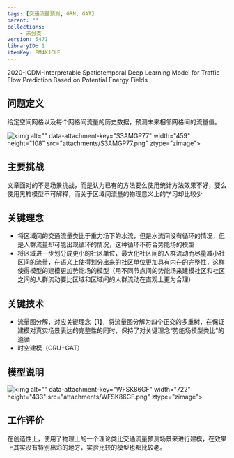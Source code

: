 ```yaml
---
tags: [交通流量预测, GRN, GAT]
parent: ""
collections:
    - 未分类
version: 5471
libraryID: 1
itemKey: BM4XJCLE
---
```

2020-ICDM-Interpretable Spatiotemporal Deep Learning Model for Traffic Flow Prediction Based on Potential Energy Fields

## 问题定义

给定空间网格以及每个网格间流量的历史数据，预测未来相邻网格间的流量值。

![\<img alt="" data-attachment-key="S3AMGP77" width="459" height="108" src="attachments/S3AMGP77.png" ztype="zimage">](https://cdn.jsdelivr.net/gh/luojunhui1/BlogPicture//Windows/S3AMGP77.png)

## 主要挑战

文章面对的不是场景挑战，而是认为已有的方法要么使用统计方法效果不好，要么使用黑箱模型不可解释，而关于区域间流量的物理意义上的学习却比较少

## 关键理念

*   将区域间的交通流量类比于重力场下的水流，但是水流间没有循环的情况，但是人群流量却可能出现循环的情况，这种循环不符合势能场的模型
*   将区域进一步划分成更小的社区单位，最大化社区间的人群流动而尽量减小社区间的流量，在语义上使得划分出来的社区单位更加具有内在的完整性，这样使得模型的建模更加势能场的模型（用不同节点间的势能场来建模社区和社区之间的人群流动要比区域和区域间的人群流动在直观上更为合理）

## 关键技术

*   流量图分解，对应关键理念【1】，将流量图分解为四个正交的多重树，在保证建模对真实场景表达的完整性的同时，保持了对关键理念“势能场模型类比”的遵循
*   时空建模（GRU+GAT）

## 模型说明

![\<img alt="" data-attachment-key="WFSK86GF" width="722" height="433" src="attachments/WFSK86GF.png" ztype="zimage">](https://cdn.jsdelivr.net/gh/luojunhui1/BlogPicture//Windows/WFSK86GF.png)

## 工作评价

在创造性上，使用了物理上的一个理论类比交通流量预测场景来进行建模，在效果上其实没有特别出彩的地方，实验比较的模型也都比较老。
